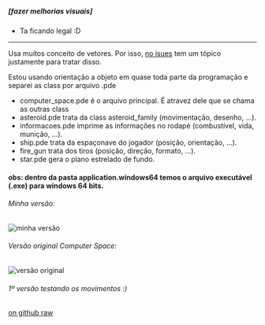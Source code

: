 ##### [fazer melhorias visuais]
* Ta ficando legal :D
<hr>

Usa muitos conceito de vetores. Por isso, [no isues](https://github.com/wesley-cantarino/Games/issues/1) tem um tópico justamente para tratar disso.

Estou usando orientação a objeto em quase toda parte da programação e separei as class por arquivo .pde

* computer_space.pde é o arquivo principal. É atravez dele que se chama as outras class
* asteroid.pde trata da class asteroid_family (movimentação, desenho, ...).
* informacoes.pde imprime as informações no rodapé (combustível, vida, munição, ...).
* ship.pde trata da espaçonave do jogador (posição, orientação, ...).
* fire_gun trata dos tiros (posição, direção, formato, ...).
* star.pde gera o plano estrelado de fundo.

#### obs: dentro da pasta application.windows64 temos o arquivo executável (.exe) para windows 64 bits.

###### Minha versão:
![minha versão](https://raw.github.com/wesley-cantarino/Games/tree/master/computer_space/img_and_video/today_at_27_12_2018.png)

###### Versão original Computer Space:

![versão original](https://raw.github.com/wesley-cantarino/Games/tree/master/computer_space/img_and_video/original.png)



###### 1º versão testando os movimentos :)
[on github raw](https://raw.githubusercontent.com/wesley-cantarino/Games/master/computer_space/img_and_video/today_at_24_12.mp4)
